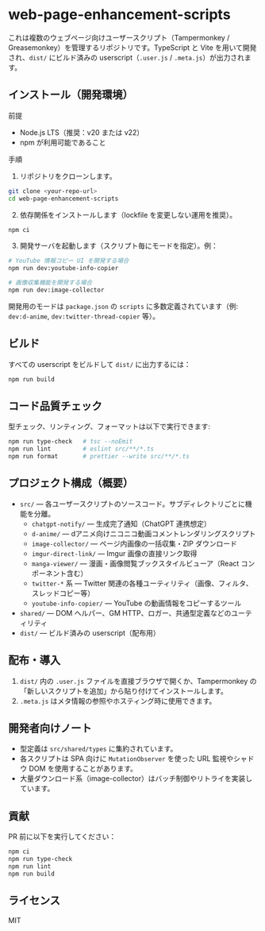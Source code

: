 web-page-enhancement-scripts
================================

これは複数のウェブページ向けユーザースクリプト（Tampermonkey / Greasemonkey）を管理するリポジトリです。TypeScript と Vite を用いて開発され、`dist/` にビルド済みの userscript（`.user.js` / `.meta.js`）が出力されます。

インストール（開発環境）
----------------------

前提
- Node.js LTS（推奨：v20 または v22）
- npm が利用可能であること

手順
1. リポジトリをクローンします。

```bash
git clone <your-repo-url>
cd web-page-enhancement-scripts
```

2. 依存関係をインストールします（lockfile を変更しない運用を推奨）。

```bash
npm ci
```

3. 開発サーバを起動します（スクリプト毎にモードを指定）。例：

```bash
# YouTube 情報コピー UI を開発する場合
npm run dev:youtube-info-copier

# 画像収集機能を開発する場合
npm run dev:image-collector
```

開発用のモードは `package.json` の `scripts` に多数定義されています（例: `dev:d-anime`, `dev:twitter-thread-copier` 等）。

ビルド
-----

すべての userscript をビルドして `dist/` に出力するには：

```bash
npm run build
```

コード品質チェック
------------------

型チェック、リンティング、フォーマットは以下で実行できます:

```bash
npm run type-check   # tsc --noEmit
npm run lint         # eslint src/**/*.ts
npm run format       # prettier --write src/**/*.ts
```

プロジェクト構成（概要）
-----------------------

- `src/` — 各ユーザースクリプトのソースコード。サブディレクトリごとに機能を分離。
  - `chatgpt-notify/` — 生成完了通知（ChatGPT 連携想定）
  - `d-anime/` — dアニメ向けニコニコ動画コメントレンダリングスクリプト
  - `image-collector/` — ページ内画像の一括収集・ZIP ダウンロード
  - `imgur-direct-link/` — Imgur 画像の直接リンク取得
  - `manga-viewer/` — 漫画・画像閲覧ブックスタイルビューア（React コンポーネント含む）
  - `twitter-*` 系 — Twitter 関連の各種ユーティリティ（画像、フィルタ、スレッドコピー等）
  - `youtube-info-copier/` — YouTube の動画情報をコピーするツール
- `shared/` — DOM ヘルパー、GM HTTP、ロガー、共通型定義などのユーティリティ
- `dist/` — ビルド済みの userscript（配布用）

配布・導入
---------

1. `dist/` 内の `.user.js` ファイルを直接ブラウザで開くか、Tampermonkey の「新しいスクリプトを追加」から貼り付けてインストールします。
2. `.meta.js` はメタ情報の参照やホスティング時に使用できます。

開発者向けノート
-----------------

- 型定義は `src/shared/types` に集約されています。
- 各スクリプトは SPA 向けに `MutationObserver` を使った URL 監視やシャドウ DOM を使用することがあります。
- 大量ダウンロード系（image-collector）はバッチ制御やリトライを実装しています。

貢献
----

PR 前に以下を実行してください：

```bash
npm ci
npm run type-check
npm run lint
npm run build
```

ライセンス
-------

MIT


